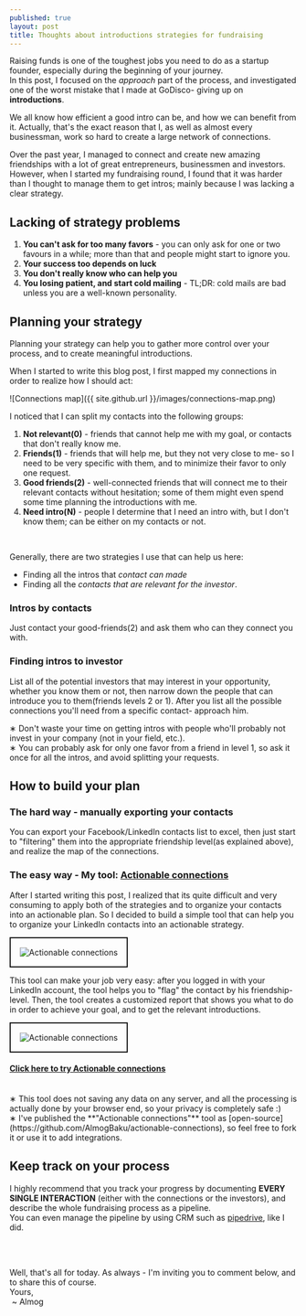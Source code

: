 ```yaml
---
published: true
layout: post
title: Thoughts about introductions strategies for fundraising
---
```


Raising funds is one of the toughest jobs you need to do as a startup founder, especially during the beginning of your journey. <br />
In this post, I focused on the _approach_ part of the process, and investigated one of the worst mistake that I made at
GoDisco- giving up on **introductions**.

We all know how efficient a good intro can be, and how we can benefit from it. Actually, that's the exact reason that I,
as well as almost every businessman, work so hard to create a large network of connections.

Over the past year, I managed to connect and create new amazing friendships with a lot of great entrepreneurs, businessmen and investors.
However, when I started my fundraising round, I found that it was harder than I thought to manage them to get intros;
mainly because I was lacking a clear strategy.

## Lacking of strategy problems

1. **You can't ask for too many favors** - you can only ask for one or two favours in a while; more than that and people
might start to ignore you.
2. **Your success too depends on luck**
3. **You don't really know who can help you**
4. **You losing patient, and start cold mailing** - TL;DR: cold mails are bad unless you are a well-known personality.

## Planning your strategy
Planning your strategy can help you to gather more control over your process, and to create meaningful introductions.

When I started to write this blog post, I first mapped my connections in order to realize how I should act:

![Connections map]({{ site.github.url }}/images/connections-map.png)

I noticed that I can split my contacts into the following groups:

1. **Not relevant(0)** - friends that cannot help me with my goal, or contacts that don't really know me.
2. **Friends(1)** - friends that will help me, but they not very close to me- so I need to be very specific with them,
and to minimize their favor to only one request.
3. **Good friends(2)** - well-connected friends that will connect me to their relevant contacts without hesitation;
some of them might even spend some time planning the introductions with me.
4. **Need intro(N)** - people I determine that I need an intro with, but I don't know them; can be either on my contacts or not.

<br />

Generally, there are two strategies I use that can help us here:

- Finding all the intros that _contact can made_
- Finding all the _contacts that are relevant for the investor_.

### Intros by contacts
Just contact your good-friends(2) and ask them who can they connect you with.
### Finding intros to investor
List all of the potential investors that may interest in your opportunity, whether you know them or not, then narrow down the people
that can introduce you to them(friends levels 2 or 1).
After you list all the possible connections you'll need from a specific contact- approach him.

&lowast; Don't waste your time on getting intros with people who'll probably not invest in your company (not in your field, etc.). <br />
&lowast; You can probably ask for only one favor from a friend in level 1, so ask it once for all the intros, and avoid splitting
   your requests.

## How to build your plan

### The hard way - manually exporting your contacts 
You can export your Facebook/LinkedIn contacts list to excel, then just start to "filtering" them into the appropriate
friendship level(as explained above), and realize the map of the connections.

### The easy way -  My tool: [Actionable connections](http://actionable-connections.almogbaku.com)
After I started writing this post, I realized that its quite difficult and very consuming to apply both of the strategies
and to organize your contacts into an actionable plan. So I decided to build a simple tool that can help you to organize
your LinkedIn contacts into an actionable strategy.

<img src="http://www.almogbaku.com/images/actionable-connections-connection.png"
   alt="Actionable connections" style="border:2px solid;padding: 1rem;" />

This tool can make your job very easy: after you logged in with your LinkedIn account, the tool helps you to "flag" the
contact by his friendship-level. Then, the tool creates a customized report that shows you what to do in order to achieve
your goal, and to get the relevant introductions.

<img src="http://www.almogbaku.com/images/actionable-connections-report.png"
   alt="Actionable connections" style="border:2px solid;padding: 1rem;" />

#### [Click here to try Actionable connections](http://actionable-connections.almogbaku.com)
<br />
&lowast; This tool does not saving any data on any server, and all the processing is actually done by your browser end,
so your privacy is completely safe :) <br />
&lowast; I've published the **"Actionable connections"** tool as [open-source](https://github.com/AlmogBaku/actionable-connections),
so feel free to fork it or use it to add integrations. <br />

## Keep track on your process
I highly recommend that you track your progress by documenting **EVERY SINGLE INTERACTION** (either with the connections
or the investors),  and describe the whole fundraising process as a pipeline.<br />
You can even manage the pipeline by using CRM such as [pipedrive](http://bit.ly/1dB0m4z), like I did.

<br />
<br />

Well, that's all for today. As always - I'm inviting you to comment below, and to share this of course.<br />
Yours, <br />
&nbsp;~ Almog
